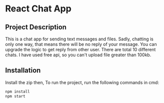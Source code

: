 # React Chat App

## Project Description

This is a chat app for sending text messages and files. Sadly, chatting is only one way, that means there will be no reply of your message. You can upgrade the logic to get reply from other user. There are total 10 different chats. I have used free api, so you can't upload file greater than 100kb.

## Installation

Install the zip then,
To run the project, run the following commands in cmd:

```bash
npm install
npm start
```
